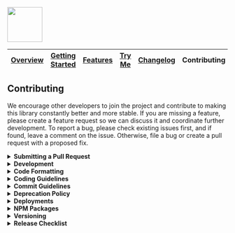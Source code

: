 <a href="/README.md"><img src="/docs/site/logo.svg" height="80"></a>

| [Overview][menu-overview] | [Getting Started][menu-getting-started] | [Features][menu-features] | [Try Me][menu-try-me] | [Changelog][menu-changelog] | Contributing |  
| --- | --- | --- | --- | --- | --- |

## Contributing
We encourage other developers to join the project and contribute to making this library constantly better and more stable. If you are missing a feature, please create a feature request so we can discuss it and coordinate further development. To report a bug, please check existing issues first, and if found, leave a comment on the issue. Otherwise, file a bug or create a pull request with a proposed fix.

<details>
  <summary><strong>Submitting a Pull Request</strong></summary>
  <br>

This section explains how to submit a pull request.

1. Login to your GitHub account and fork the `solacecommunity/angular-solace-message-client` repo.
1. Make your changes in a new Git branch. Name your branch in the form `issue/xxx` with `xxx` as the related GitHub issue number. Before submitting the pull request, please make sure that you comply with our coding and commit guidelines.
1. Run the command `npm run before-push` to make sure that the project builds, passes all tests, and has no lint violations. Alternatively, you can also run the commands one by one, as following:
    - `npm run lint`\
      Lints all project files.
    - `npm run build`\
      Builds the project and related artifacts.
    - `npm run test:headless`\
      Runs all unit tests.
1. Commit your changes using a descriptive commit message that follows our commit guidelines.
1. Before submitting the pull request, ensure to have rebased your branch based on the master branch as we stick to the rebase policy to keep the repository history linear.
1. Push your branch to your fork on GitHub. In GitHub, send a pull request to `angular-solace-message-client:master`.
1. If we suggest changes, please amend your commit and force push it to your GitHub repository.

> When we receive a pull request, we will carefully review it and suggest changes if necessary. This may require triage and several iterations. Therefore, we kindly ask you to discuss proposed changes with us in advance via the GitHub issue.

</details>

<details>
  <summary><strong>Development</strong></summary>
  <br>

Make sure to use Node.js version 20.9.0 for contributing to this library. We suggest using [Node Version Manager](https://github.com/nvm-sh/nvm) if you need different Node.js versions for other projects.

For development, you can uncomment the section `PATH-OVERRIDE-FOR-DEVELOPMENT` in `tsconfig.json`. This allows running tests or serving applications without having to build dependent modules first.

The following is a summary of commands useful for development of `angular-solace-message-client`. See file `package.json` for a complete list of available NPM scripts.

### Commands for working on the solace-message-client library

- `npm run solace-message-client:lint`\
  Lints the library.

- `npm run solace-message-client:build`\
  Builds the library.

- `npm run solace-message-client:test`\
  Runs unit tests.

### Commands for working on the testing application (Try Me)

- `npm run solace-message-client-testing-app:serve` or `npm run start`\
  Serves the testing app (try me app) on [http://localhost:4200](http://localhost:4200).\
  Uncomment the section `PATH-OVERRIDE-FOR-DEVELOPMENT` in `tsconfig.json` to have hot module reloading support.

- `npm run solace-message-client-testing-app:build`\
  Builds the testing app into `dist` folder using the productive config.

- `npm run solace-message-client-testing-app:lint`\
  Lints the testing app.

### Commands for generating the project documentation

- `npm run solace-message-client:typedoc`\
  Generates the API documentation (TypeDoc) for the library. The output is written to `dist/solace-message-client-api`.

- `npm run changelog`\
  Generates the changelog based on the commit history. The output is written to `CHANGELOG.md`, which will be included in `docs/site/changelog/changelog.md` using the template `docs/site/changelog/changelog.template.md`.

</details>

<details>
  <summary><strong>Code Formatting</strong></summary>
  <br>

To ensure consistency within our code base, please use the following formatting settings.

- **For IntelliJ IDEA**\
  Import the code style settings of `.editorconfig.intellij.xml` located in the project root.

- **For other IDEs**\
  Import the code style settings of `.editorconfig` located in the project root.

</details>

<details>
  <summary><strong>Coding Guidelines</strong></summary>
  <br>

In additional to the linting rules, we have the following conventions:

- We believe in the [Best practices for a clean and performant Angular application](https://medium.freecodecamp.org/best-practices-for-a-clean-and-performant-angular-application-288e7b39eb6f) and the [Angular Style Guide](https://angular.io/guide/styleguide).
- We expect line endings to be Unix style (LF) only. We suggest that you set `core.autocrlf` to `false` so that Git does not perform any automatic conversions on both, checkout and commit, respectively. If you cloned the repository with `core.autocrlf=true`, you either need to manually convert the line endings back to `LF` or, which is the easier way, set `core.autocrlf` to `false` and clone the repo anew.
```sh
git config --global core.autocrlf false
```
- Observable names are suffixed with the dollar sign (`$`) to indicate that it is an `Observable` which we must subscribe to and unsubscribe from.
- We use explicit `public` and `private` visibility modifiers (except for constructors) to make the code more explicit.
- We write each RxJS operator on a separate line, except when piping a single RxJS operator. Then, we write it on the same line as the pipe method.
- We avoid nested RxJS subscriptions.
- We document all public API methods, constants, functions, classes or interfaces.
- We structure the CSS selectors in CSS files similar to the structure of the companion HTML file and favor the direct descendant selector (`>`) over the non-restrictive descendant selector (` `), except if there are good reasons not to do it. This gives us a visual by only reading the CSS file.
- When referencing CSS classes from within E2E tests, we always prefix them with `e2e-`. We never reference e2e prefixed CSS classes in stylesheets.

</details>

<details>
  <summary><strong>Commit Guidelines</strong></summary>
  <br>

We believe in a compact and well written Git commit history. Every commit should be a logically separated changeset. We use the commit messages to generate the changelog.

Each commit message consists of a **header**, a **summary** and a **footer**. The header has a special format that includes a **type**, an optional **scope**, and a **subject**, as following:

```
<type>(<scope>): <subject>

[optional summary]

[optional footer]
```

<details>
  <summary><strong>Type</strong></summary>

- `feat`: new feature
- `fix`: bug fix
- `docs`: changes to the documentation
- `refactor`: changes that neither fixes a bug nor adds a feature
- `perf`: changes that improve performance
- `test`: adding missing tests, refactoring tests; no production code change
- `chore`: other changes like formatting, updating the license, updating dependencies, removal of deprecations, etc
- `ci`: changes to our CI configuration files and scripts
- `revert`: revert of a previous commit
- `release`: publish a new release
</details>

<details>
  <summary><strong>Scope</strong></summary>

The scope should be the name of the NPM package or application affected by the change.

- `solace-message-client`: If the change affects the `@solace-community/angular-solace-message-client` NPM package.
- `tryme`: If the change affects the test application.
</details>

<details>
  <summary><strong>Subject</strong></summary>

The subject contains a succinct description of the change and follows the following rules:
- written in the imperative, present tense ("change" not "changed" nor "changes")
- starts with a lowercase letter
- has no punctuation at the end
</details>

<details>
  <summary><strong>Summary</strong></summary>

The summary describes the change. You can include the motivation for the change and contrast this with previous behavior.
</details>

<details>
  <summary><strong>Footer</strong></summary>

In the footer, reference the GitHub issue and optionally close it with the `Closes` keyword, as following:

```
closes #xxx
```

And finally, add notes about breaking changes, if there are any. Breaking changes start with the keyword `BREAKING CHANGE: `. The rest of the commit message is then used to describe the breaking change and should contain information about the migration.

```
BREAKING CHANGE: Removed deprecated API for ...

To migrate:
- do ...
- do ...
  ```
</details>
</details>

<details>
  <summary><strong>Deprecation Policy</strong></summary>
  <br>

You can deprecate API in any version. However, it will still be present in the next major release. Removal of deprecated API will occur only in a major release.

When deprecating API, mark it with the `@deprecated` JSDoc comment tag and include the current library version. Optionally, you can also specify which API to use instead, as following:

```ts
/**
 * @deprecated since version 2.0. Use {@link otherMethod} instead.
 */
function someMethod(): void {
}

```  

</details>

<details>
  <summary><strong>Deployments</strong></summary>
  <br>

We have the following artifacts that are deployed from our [GitHub Actions workflow][link-github-actions-workflow] when a release commit is merged into the master branch.

- [API Documentation (TypeDoc)](https://solacecommunity.github.io/angular-solace-message-client/api)
- [Testing Application (Try Me)](https://solacecommunity.github.io/angular-solace-message-client/tryme)

</details>

<details>
  <summary><strong>NPM Packages</strong></summary>
  <br>

We publish our packages to the NPM registry under the [solace-community](https://www.npmjs.com/org/solace-community) organization. Packages are published on behalf of the Solace collaborator user.

We have the following packages:
- https://www.npmjs.com/package/@solace-community/angular-solace-message-client

</details>

<details>
  <summary><strong>Versioning</strong></summary>
  <br>  

We follow the same SemVer (Semantic Versioning) philosophy as Angular, with major versions being released at the same time as major versions of the Angular framework.

### Semantic Versioning Scheme (SemVer)

**Major Version:**\
Major versions contain breaking changes.

**Minor Version**\
Minor versions add new features or deprecate existing features without breaking changes.

**Patch Level**\
Patch versions fix bugs or optimize existing features without breaking changes.

</details>

<details>
  <summary><strong>Release Checklist</strong></summary>
  <br>

This chapter describes the tasks to publish a new release to NPM.

1. Update `/projects/solace-message-client/package.json` with the new version.
1. Run `npm run changelog` to generate the changelog. Then, review the generated changelog carefully and correct typos and formatting errors, if any.
1. Commit the changed files using the following commit message: `release(solace-message-client): vX.X.X`. Replace `X.X.X` with the current version. Later, when merging the branch into the master branch, a commit message of this format triggers the release action in our [GitHub Actions workflow][link-github-actions-workflow].
1. Push the commit to the branch `release/X.X.X` and submit a pull request to the master branch. Replace `X.X.X` with the current version.
1. When merged into the master branch, the release action in our [GitHub Actions workflow][link-github-actions-workflow] does the following:
   - Creates a Git release tag
   - Publishes `@solace-community/angular-solace-message-client` package to NPM (https://www.npmjs.com/package/@solace-community/angular-solace-message-client)
   - Creates a release on GitHub (https://github.com/solacecommunity/angular-solace-message-client/releases)
   - Deploys Testing Application (Try Me) to https://solacecommunity.github.io/angular-solace-message-client/tryme
   - Publishes API Documentation (TypeDoc) to https://solacecommunity.github.io/angular-solace-message-client/api

</details>

[link-github-actions-workflow]: https://github.com/solacecommunity/angular-solace-message-client/actions

[menu-overview]: /README.md
[menu-getting-started]: /docs/site/getting-started.md
[menu-features]: /docs/site/features.md
[menu-try-me]: https://solacecommunity.github.io/angular-solace-message-client/tryme
[menu-contributing]: /CONTRIBUTING.md
[menu-changelog]: /docs/site/changelog/changelog.md
